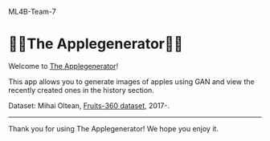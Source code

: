 ML4B-Team-7
# 🍎🍏The Applegenerator🍏🍎

Welcome to [The Applegenerator](https://ml4b-team-7-applegenerator.streamlit.app/)!  

This app allows you to generate images of apples using GAN and view the recently created ones in the history section.

Dataset: Mihai Oltean, [Fruits-360 dataset](https://www.kaggle.com/datasets/moltean/fruits), 2017-.

---

Thank you for using The Applegenerator! We hope you enjoy it.
